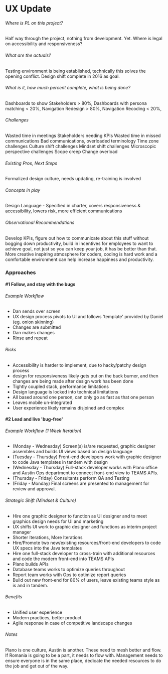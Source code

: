 # UX Update

###### Where is PL on this project?
Half way through the project, nothing from development. Yet.
Where is legal on accessibility and responsiveness?

###### What are the actuals?

Testing environment is being established, technically this solves the opening conflict.
Design shift complete in 2016 as goal.

###### What is it, how much percent complete, what is being done?

Dashboards to show Stakeholders > 80%,
Dashboards with persona matching < 20%,
Navigation Redesign > 80%,
Navigation Recoding < 20%,

###### Challenges

Wasted time in meetings
Stakeholders needing KPIs
Wasted time in missed communications
Bad communications, overloaded terminology
Time zone challenges
Culture shift challenges
Mindset shift challenges
Microscopic perspective challenges
Scope creep
Change overload

###### Existing Pros, Next Steps
Formalized design culture, needs updating, re-training is involved

###### Concepts in play
Design Language - Specified in charter, covers responsiveness & accessibility, lowers risk, more efficient communications

###### Observational Recommendations
Develop KPIs, figure out how to communicate about this stuff without bogging down productivity, build in incentives for employees to want to achieve goal, not just so you can keep your job, it has be better than that. More creative inspiring atmosphere for coders, coding is hard work and a comfortable environment can help increase happiness and productivity.

### Approaches

#### #1 Follow, and stay with the bugs

###### Example Workflow
- Dan sends over screen
- UX design process pivots to UI and follows 'template' provided by Daniel (eg. onion skinning)
- Changes are submitted
- Dan makes changes
- Rinse and repeat

###### Risks
- Accessibility is harder to implement, due to hacky/patchy design process
- design for responsiveness likely gets put on the back burner, and then changes are being made after design work has been done
- Tightly coupled stack, performance limitations
- Design language is locked into technical limitations
- All based around one person, can only go as fast as that one person
- Leaves mobile un-integrated
- User experience likely remains disjoined and complex

#### #2 Lead and live 'bug-free'

###### Example Workflow (1 Week Iteration)
- (Monday - Wednesday) Screen(s) is/are requested, graphic designer assembles and builds UI views based on design language
- (Tuesday - Thursday) Front-end developers work with graphic designer to code Java templates in tandem with design
- (Wednesday - Thursday) Full-stack developer works with Plano office and Austin Ops department to connect front-end view to TEAMS APIs.
- (Thursday - Friday) Consultants perform QA and Testing
- (Friday - Monday) Final screens are presented to management for review and approval.

###### Strategic Shift (Mindset & Culture)
- Hire one graphic designer to function as UI designer and to meet graphics design needs for UI and marketing
- UX shifts UI work to graphic designer and functions as interim project manager
- Shorter Iterations, More Iterations
- Hire/Promote two new/existing resources/front-end developers to code UX specs into the Java templates
- Hire one full-stack developer to cross-train with additional resources and code the modern front-end into TEAMS APIs
- Plano builds APIs
- Database teams works to optimize queries throughout
- Report team works with Ops to optimize report queries
- Build out new front-end for 80% of users, leave existing teams style as is and in tandem.

###### Benefits
- Unified user experience
- Modern practices, better product
- Agile response in case of competitive landscape changes

###### Notes

Plano is one culture, Austin is another. These need to mesh better and
flow. If Romania is going to be a part, it needs to flow with. Management needs to ensure everyone is in the same place, dedicate the needed resources to do the job and get out of the way.
